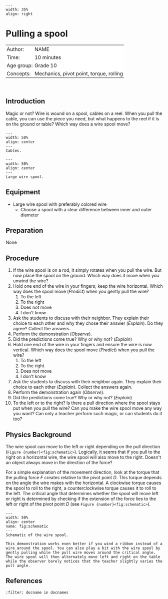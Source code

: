 ```{figure} ../../figures/ready.png
---
width: 35%
align: right
```

# Pulling a spool

<table style="width: 100%; border-collapse: collapse; border: none;">
    <tr style="background-color: white;"> 
        <td style="text-align: left; padding: 3px; border: none;">Author:</td>
        <td style="text-align: left; padding: 3px; border: none;">NAME</td>
    </tr>
    <tr style="background-color: white;">
        <td style="text-align: left; padding: 3px; border: none;">Time:</td>
        <td style="text-align: left; padding: 3px; border: none;">10 minutes</td>
    </tr>
    <tr style="background-color: white;">
        <td style="text-align: left; padding: 3px; border: none;">Age group:</td>
        <td style="text-align: left; padding: 3px; border: none;">Grade 10</td>
    </tr>
    <tr style="background-color: white;">
        <td style="text-align: left; padding: 3px; border: none;">Concepts:</td>
        <td style="text-align: left; padding: 3px; border: none;">Mechanics, pivot point, torque, rolling</td>
    </tr>
</table><br>

## Introduction
Magic or not? Wire is wound on a spool, cables on a reel. When you pull the cable, you can use the piece you need, but what happens to the reel if it is on the ground or table? Which way does a wire spool move?

```{figure} demo56_figure1.JPG
---
width: 50%
align: center
---
Cables.
```

```{figure} demo56_figure2.jpg
---
width: 50%
align: center
---
Large wire spool.
```

## Equipment
- Large wire spool with preferably colored wire
    - Choose a spool with a clear difference between inner and outer diameter

## Preparation
None

## Procedure
1. If the wire spool is on a rod, it simply rotates when you pull the wire. But now place the spool on the ground. Which way does it move when you unwind the wire?
2. Hold one end of the wire in your fingers; keep the wire horizontal. Which way does the spool move (*Predict*) when you gently pull the wire?
    1. To the left
    2. To the right
    3. Does not move
    4. I don't know
3. Ask the students to discuss with their neighbor. They explain their choice to each other and why they chose their answer (*Explain*). Do they agree? Collect the answers.
4. Perform the demonstration (*Observe*).
5. Did the predictions come true? Why or why not? (*Explain*)
6. Hold one end of the wire in your fingers and ensure the wire is now vertical. Which way does the spool move (*Predict*) when you pull the wire?
    1. To the left
    2. To the right
    3. Does not move
    4. I don't know
7. Ask the students to discuss with their neighbor again. They explain their choice to each other (*Explain*). Collect the answers again.
8. Perform the demonstration again (*Observe*).
9. Did the predictions come true? Why or why not? (*Explain*)
10. To the left or to the right? Is there a pull direction where the spool stays put when you pull the wire? Can you make the wire spool move any way you want? Can only a teacher perform such magic, or can students do it too?

## Physics Background
The wire spool can move to the left or right depending on the pull direction (`Figure {number}<fig:schematic>`). Logically, it seems that if you pull to the right on a horizontal wire, the wire spool will also move to the right. Doesn't an object always move in the direction of the force?

For a simple explanation of the movement direction, look at the torque that the pulling force $F$ creates relative to the pivot point $D$. This torque depends on the angle the wire makes with the horizontal. A clockwise torque causes the spool to roll to the right, a counterclockwise torque causes it to roll to the left. The critical angle that determines whether the spool will move left or right is determined by checking if the extension of the force lies to the left or right of the pivot point $D$ (see `Figure {number}<fig:schematic>`).

```{figure} demo56_figure4.png
---
width: 50%
align: center
name: fig:schematic
---
Schematic of the wire spool.
```


```{tip}
This demonstration works even better if you wind a ribbon instead of a wire around the spool. You can also play a bit with the wire spool by gently pulling while the pull wire moves around the critical angle. The wire spool will then alternately move left and right on the table while the observer barely notices that the teacher slightly varies the pull angle.
```

## References
```{bibliography}
:filter: docname in docnames
```